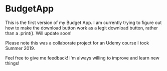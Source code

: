 # BudgetApp

This is the first version of my Budget App. I am currently trying to figure out how to make the download button work
as a legit download button, rather than a .print(). Will update soon! 

Please note this was a collaborate project for an Udemy course I took Summer 2019. 

Feel free to give me feedback! I'm always willing to improve and learn new things! 
